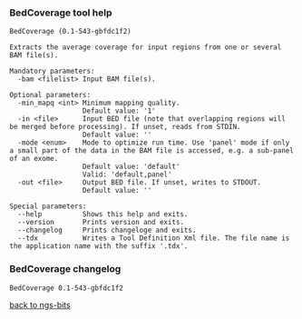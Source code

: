### BedCoverage tool help
	BedCoverage (0.1-543-gbfdc1f2)
	
	Extracts the average coverage for input regions from one or several BAM file(s).
	
	Mandatory parameters:
	  -bam <filelist> Input BAM file(s).
	
	Optional parameters:
	  -min_mapq <int> Minimum mapping quality.
	                  Default value: '1'
	  -in <file>      Input BED file (note that overlapping regions will be merged before processing). If unset, reads from STDIN.
	                  Default value: ''
	  -mode <enum>    Mode to optimize run time. Use 'panel' mode if only a small part of the data in the BAM file is accessed, e.g. a sub-panel of an exome.
	                  Default value: 'default'
	                  Valid: 'default,panel'
	  -out <file>     Output BED file. If unset, writes to STDOUT.
	                  Default value: ''
	
	Special parameters:
	  --help          Shows this help and exits.
	  --version       Prints version and exits.
	  --changelog     Prints changeloge and exits.
	  --tdx           Writes a Tool Definition Xml file. The file name is the application name with the suffix '.tdx'.
	
### BedCoverage changelog
	BedCoverage 0.1-543-gbfdc1f2
	
[back to ngs-bits](https://github.com/imgag/ngs-bits)
